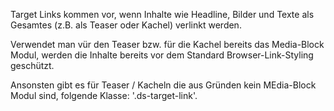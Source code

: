 Target Links kommen vor, wenn Inhalte wie Headline, Bilder und Texte als Gesamtes (z.B. als Teaser oder Kachel) verlinkt werden.

Verwendet man vür den Teaser bzw. für die Kachel bereits das Media-Block Modul, werden die Inhalte bereits vor dem Standard Browser-Link-Styling geschützt.

Ansonsten gibt es für Teaser / Kacheln die aus Gründen kein MEdia-Block Modul sind, folgende Klasse: '.ds-target-link'. 

